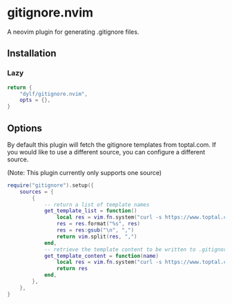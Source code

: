 # gitignore.nvim

A neovim plugin for generating .gitignore files.

## Installation

### Lazy

```lua
return {
    "dylf/gitignore.nvim",
    opts = {},
}
```

## Options

By default this plugin will fetch the gitignore templates from toptal.com.
If you would like to use a different source, you can configure a different
source.

(Note: This plugin currently only supports one source)

```lua
require("gitignore").setup({
	sources = {
		{
            -- return a list of template names
			get_template_list = function()
				local res = vim.fn.system("curl -s https://www.toptal.com/developers/gitignore/api/list")
				res = res.format("%s", res)
				res = res:gsub("\n", ",")
				return vim.split(res, ",")
			end,
            -- retrieve the template content to be written to .gitignore
			get_template_content = function(name)
				local res = vim.fn.system("curl -s https://www.toptal.com/developers/gitignore/api/" .. name)
				return res
			end,
		},
	},
}
```
